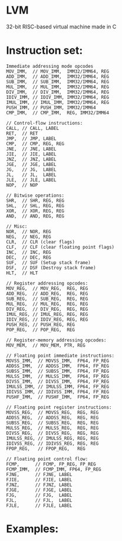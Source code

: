 # LVM
32-bit RISC-based virtual machine made in C 

# Instruction set:
	Immediate addressing mode opcodes
	MOV_IMM,  // MOV_IMM,  IMM32/IMM64, REG
	ADD_IMM,  // ADD_IMM,  IMM32/IMM64, REG
	SUB_IMM,  // SUB_IMM,  IMM32/IMM64, REG
	MUL_IMM,  // MUL_IMM,  IMM32/IMM64, REG
	DIV_IMM,  // DIV_IMM,  IMM32/IMM64, REG
	IDIV_IMM, // IDIV_IMM, IMM32/IMM64, REG
	IMUL_IMM, // IMUL_IMM, IMM32/IMM64, REG
	PUSH_IMM, // PUSH_IMM, IMM32/IMM64
	CMP_IMM,  // CMP_IMM,  REG, IMM32/IMM64

	// Control-flow instructions:
	CALL, // CALL, LABEL
	RET,  // RET
	JMP,  // JMP, LABEL
	CMP,  // CMP, REG, REG
	JNE,  // JNE, LABEL
	JIE,  // JIE, LABEL
	JNZ,  // JNZ, LABEL
	JGE,  // JGE, LABEL
	JG,   // JG,  LABEL
	JL,   // JL,  LABEL
	JLE,  // JLE, LABEL
	NOP,  // NOP

	// Bitwise operations:
	SHR,  // SHR, REG, REG
	SHL,  // SHL, REG, REG
	XOR,  // XOR, REG, REG
	AND,  // AND, REG, REG

	// Misc:
	NOR,  // NOR, REG
	NEG,  // NEG, REG
	CLR,  // CLR (clear flags)
	CLF,  // CLF (clear floating point flags)
	INC,  // INC, REG
	DEC,  // DEC, REG
	SUF,  // SUF (Setup stack frame)
	DSF,  // DSF (Destroy stack frame)
	HLT,  // HLT

	// Register addressing opcodes:
	MOV_REG,  // MOV_REG,  REG, REG
	ADD_REG,  // ADD_REG,  REG, REG
	SUB_REG,  // SUB_REG,  REG, REG
	MUL_REG,  // MUL_REG,  REG, REG
	DIV_REG,  // DIV_REG,  REG, REG
	IMUL_REG, // IMUL_REG, REG, REG
	IDIV_REG, // IDIV_REG, REG, REG
	PUSH_REG, // PUSH_REG, REG
	POP_REG,  // POP_REG,  REG

	// Register-memory addressing opcodes:
	MOV_MEM,  // MOV_MEM, PTR, REG

	// Floating point immediate instructions:
	MOVSS_IMM,  // MOVSS_IMM,  FP64, FP_REG
	ADDSS_IMM,  // ADDSS_IMM,  FP64, FP_REG
	SUBSS_IMM,  // SUBSS_IMM,  FP64, FP_REG
	MULSS_IMM,  // MULSS_IMM,  FP64, FP_REG
	DIVSS_IMM,  // DIVSS_IMM,  FP64, FP_REG
	IMULSS_IMM, // IMULSS_IMM, FP64, FP_REG
	IDIVSS_IMM, // IDIVSS_IMM, FP64, FP_REG
	PUSHF_IMM,  // PUSHF_IMM,  FP64, FP_REG

	// Floating point register instructions:
	MOVSS_REG,  // MOVSS_REG,  REG, REG
	ADDSS_REG,  // ADDSS_REG,  REG, REG
	SUBSS_REG,  // SUBSS_REG,  REG, REG
	MULSS_REG,  // MULSS_REG,  REG, REG
	DIVSS_REG,  // DIVSS_REG,  REG, REG
	IMULSS_REG, // IMULSS_REG, REG, REG
	IDIVSS_REG, // IDIVSS_REG, REG, REG
	FPOP_REG,   // FPOP_REG,   REG

	// Floating point control flow:
	FCMP,      // FCMP, FP_REG, FP_REG
	FCMP_IMM,  // FCMP_IMM, FP64, FP_REG
	FJNE,      // FJNE, LABEL
	FJIE,      // FJIE, LABEL
	FJNZ,      // FJNZ, LABEL
	FJGE,      // FJGE, LABEL
	FJG,       // FJG,  LABEL
	FJL,       // FJL,  LABEL
	FJLE,      // FJLE, LABEL


# Examples:

